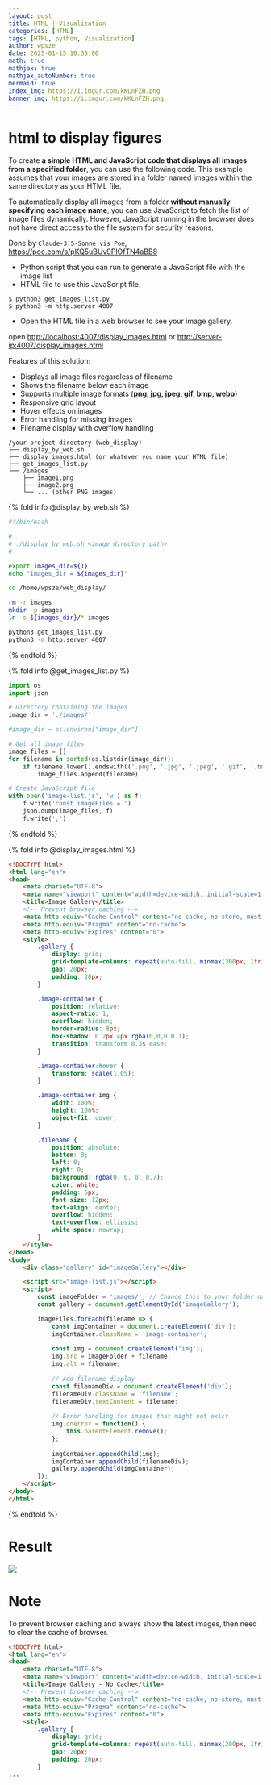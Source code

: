 ```yaml
---
layout: post
title: HTML | Visualization
categories: [HTML]
tags: [HTML, python, Visualization]
author: wpsze
date: 2025-01-15 10:35:00
math: true
mathjax: true
mathjax_autoNumber: true
mermaid: true
index_img: https://i.imgur.com/kKLnFZH.png
banner_img: https://i.imgur.com/kKLnFZH.png
---
```


# html to display figures

To create **a simple HTML and JavaScript code that displays all images from a specified folder**, you can use the following code. This example assumes that your images are stored in a folder named images within the same directory as your HTML file.

To automatically display all images from a folder **without manually specifying each image name**, you can use JavaScript to fetch the list of image files dynamically. However, JavaScript running in the browser does not have direct access to the file system for security reasons.

Done by `Claude-3.5-Sonne vis Poe`, <https://poe.com/s/pKQ5uBUv9PlOfTN4aBB8>

- Python script that you can run to generate a JavaScript file with the image list
- HTML file to use this JavaScript file.

```console
$ python3 get_images_list.py 
$ python3 -m http.server 4007
```

- Open the HTML file in a web browser to see your image gallery.

open <http://localhost:4007/display_images.html> or <http://server-ip:4007/display_images.html>

Features of this solution:

- Displays all image files regardless of filename
- Shows the filename below each image
- Supports multiple image formats (**png, jpg, jpeg, gif, bmp, webp**)
- Responsive grid layout
- Hover effects on images
- Error handling for missing images
- Filename display with overflow handling

```console
/your-project-directory (web_display)
├── display_by_web.sh
├── display_images.html (or whatever you name your HTML file)
├── get_images_list.py
└── /images
    ├── image1.png
    ├── image2.png
    └── ... (other PNG images)
```

{% fold info @display_by_web.sh %}
```sh
#!/bin/bash

# 
# ./display_by_web.sh <image directory path>
# 

export images_dir=${1}
echo "images_dir = ${images_dir}"

cd /home/wpsze/web_display/ 

rm -r images
mkdir -p images
ln -s ${images_dir}/* images

python3 get_images_list.py
python3 -m http.server 4007
```
{% endfold %}

{% fold info @get_images_list.py %}
```python
import os
import json

# Directory containing the images
image_dir = './images/'

#image_dir = os.environ["image_dir"]

# Get all image files
image_files = []
for filename in sorted(os.listdir(image_dir)):
    if filename.lower().endswith(('.png', '.jpg', '.jpeg', '.gif', '.bmp', '.webp')):
        image_files.append(filename)

# Create JavaScript file
with open('image-list.js', 'w') as f:
    f.write('const imageFiles = ')
    json.dump(image_files, f)
    f.write(';')
```
{% endfold %}

{% fold info @display_images.html %}
```html
<!DOCTYPE html>
<html lang="en">
<head>
    <meta charset="UTF-8">
    <meta name="viewport" content="width=device-width, initial-scale=1.0">
    <title>Image Gallery</title>
    <!-- Prevent browser caching -->
    <meta http-equiv="Cache-Control" content="no-cache, no-store, must-revalidate">
    <meta http-equiv="Pragma" content="no-cache">
    <meta http-equiv="Expires" content="0">
    <style>
        .gallery {
            display: grid;
            grid-template-columns: repeat(auto-fill, minmax(300px, 1fr));
            gap: 20px;
            padding: 20px;
        }

        .image-container {
            position: relative;
            aspect-ratio: 1;
            overflow: hidden;
            border-radius: 8px;
            box-shadow: 0 2px 4px rgba(0,0,0,0.1);
            transition: transform 0.3s ease;
        }

        .image-container:hover {
            transform: scale(1.05);
        }

        .image-container img {
            width: 100%;
            height: 100%;
            object-fit: cover;
        }

        .filename {
            position: absolute;
            bottom: 0;
            left: 0;
            right: 0;
            background: rgba(0, 0, 0, 0.7);
            color: white;
            padding: 5px;
            font-size: 12px;
            text-align: center;
            overflow: hidden;
            text-overflow: ellipsis;
            white-space: nowrap;
        }
    </style>
</head>
<body>
    <div class="gallery" id="imageGallery"></div>

    <script src="image-list.js"></script>
    <script>
        const imageFolder = 'images/'; // Change this to your folder name
        const gallery = document.getElementById('imageGallery');

        imageFiles.forEach(filename => {
            const imgContainer = document.createElement('div');
            imgContainer.className = 'image-container';
            
            const img = document.createElement('img');
            img.src = imageFolder + filename;
            img.alt = filename;
            
            // Add filename display
            const filenameDiv = document.createElement('div');
            filenameDiv.className = 'filename';
            filenameDiv.textContent = filename;
            
            // Error handling for images that might not exist
            img.onerror = function() {
                this.parentElement.remove();
            };
            
            imgContainer.appendChild(img);
            imgContainer.appendChild(filenameDiv);
            gallery.appendChild(imgContainer);
        });
    </script>
</body>
</html>
```
{% endfold %}

# Result

![](https://i.imgur.com/kKLnFZH.png)

# Note

To prevent browser caching and always show the latest images, then need to clear the cache of browser.

```html
<!DOCTYPE html>
<html lang="en">
<head>
    <meta charset="UTF-8">
    <meta name="viewport" content="width=device-width, initial-scale=1.0">
    <title>Image Gallery - No Cache</title>
    <!-- Prevent browser caching -->
    <meta http-equiv="Cache-Control" content="no-cache, no-store, must-revalidate">
    <meta http-equiv="Pragma" content="no-cache">
    <meta http-equiv="Expires" content="0">
    <style>
        .gallery {
            display: grid;
            grid-template-columns: repeat(auto-fill, minmax(200px, 1fr));
            gap: 20px;
            padding: 20px;
        }
...
```